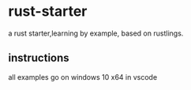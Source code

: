 # rust-starter

a rust starter,learning by example, based on rustlings.

## instructions

all examples go on windows 10 x64 in vscode

